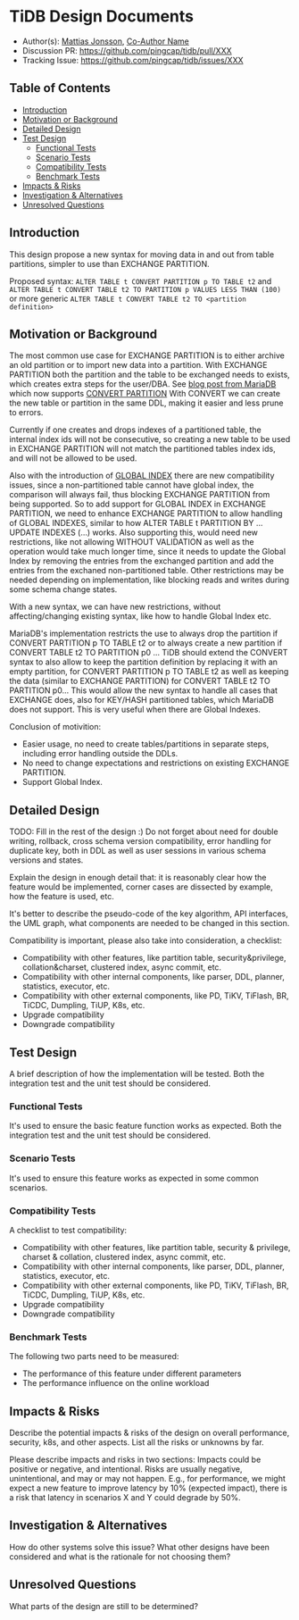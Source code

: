 # TiDB Design Documents

- Author(s): [Mattias Jonsson](http://github.com/mjonss), [Co-Author Name](http://github.com/Defined2014)
- Discussion PR: https://github.com/pingcap/tidb/pull/XXX
- Tracking Issue: https://github.com/pingcap/tidb/issues/XXX

## Table of Contents

* [Introduction](#introduction)
* [Motivation or Background](#motivation-or-background)
* [Detailed Design](#detailed-design)
* [Test Design](#test-design)
    * [Functional Tests](#functional-tests)
    * [Scenario Tests](#scenario-tests)
    * [Compatibility Tests](#compatibility-tests)
    * [Benchmark Tests](#benchmark-tests)
* [Impacts & Risks](#impacts--risks)
* [Investigation & Alternatives](#investigation--alternatives)
* [Unresolved Questions](#unresolved-questions)

## Introduction

This design propose a new syntax for moving data in and out from table partitions, simpler to use than EXCHANGE PARTITION.

Proposed syntax:
`ALTER TABLE t CONVERT PARTITION p TO TABLE t2`
and
`ALTER TABLE t CONVERT TABLE t2 TO PARTITION p VALUES LESS THAN (100)` or more generic `ALTER TABLE t CONVERT TABLE t2 TO <partition definition>`

## Motivation or Background

The most common use case for EXCHANGE PARTITION is to either archive an old partition or to import new data into a partition. With EXCHANGE PARTITION both the partition and the table to be exchanged needs to exists, which creates extra steps for the user/DBA. See [blog post from MariaDB](https://mariadb.org/10-7-preview-feature-convert-partition/) which now supports [CONVERT PARTITION](https://mariadb.com/kb/en/partitioning-overview/#converting-partitions-tofrom-tables)
With CONVERT we can create the new table or partition in the same DDL, making it easier and less prune to errors.

Currently if one creates and drops indexes of a partitioned table, the internal index ids will not be consecutive, so creating a new table to be used in EXCHANGE PARTITION will not match the partitioned tables index ids, and will not be allowed to be used.

Also with the introduction of [GLOBAL INDEX](2020-08-04-global-index.md) there are new compatibility issues, since a non-partitioned table cannot have global index, the comparison will always fail, thus blocking EXCHANGE PARTITION from being supported. So to add support for GLOBAL INDEX in EXCHANGE PARTITION, we need to enhance EXCHANGE PARTITION to allow handling of GLOBAL INDEXES, similar to how ALTER TABLE t PARTITION BY ... UPDATE INDEXES (...) works. Also supporting this, would need new restrictions, like not allowing WITHOUT VALIDATION as well as the operation would take much longer time, since it needs to update the Global Index by removing the entries from the exchanged partition and add the entries from the exchaned non-partitioned table. Other restrictions may be needed depending on implementation, like blocking reads and writes during some schema change states.

With a new syntax, we can have new restrictions, without affecting/changing existing syntax, like how to handle Global Index etc.

MariaDB's implementation restricts the use to always drop the partition if CONVERT PARTITION p TO TABLE t2 or to always create a new partition if CONVERT TABLE t2 TO PARTITION p0 ...
TiDB should extend the CONVERT syntax to also allow to keep the partition definition by replacing it with an empty partition, for CONVERT PARTITION p TO TABLE t2 as well as keeping the data (similar to EXCHANGE PARTITION) for CONVERT TABLE t2 TO PARTITION p0...
This would allow the new syntax to handle all cases that EXCHANGE does, also for KEY/HASH partitioned tables, which MariaDB does not support. This is very useful when there are Global Indexes.

Conclusion of motivition:
- Easier usage, no need to create tables/partitions in separate steps, including error handling outside the DDLs.
- No need to change expectations and restrictions on existing EXCHANGE PARTITION.
- Support Global Index.

## Detailed Design

TODO: Fill in the rest of the design :)
Do not forget about need for double writing, rollback, cross schema version compatibility, error handling for duplicate key, both in DDL as well as user sessions in various schema versions and states.



Explain the design in enough detail that: it is reasonably clear how the feature would be implemented, corner cases are dissected by example, how the feature is used, etc.

It's better to describe the pseudo-code of the key algorithm, API interfaces, the UML graph, what components are needed to be changed in this section.

Compatibility is important, please also take into consideration, a checklist:
- Compatibility with other features, like partition table, security&privilege, collation&charset, clustered index, async commit, etc.
- Compatibility with other internal components, like parser, DDL, planner, statistics, executor, etc.
- Compatibility with other external components, like PD, TiKV, TiFlash, BR, TiCDC, Dumpling, TiUP, K8s, etc.
- Upgrade compatibility
- Downgrade compatibility

## Test Design

A brief description of how the implementation will be tested. Both the integration test and the unit test should be considered.

### Functional Tests

It's used to ensure the basic feature function works as expected. Both the integration test and the unit test should be considered.

### Scenario Tests

It's used to ensure this feature works as expected in some common scenarios.

### Compatibility Tests

A checklist to test compatibility:
- Compatibility with other features, like partition table, security & privilege, charset & collation, clustered index, async commit, etc.
- Compatibility with other internal components, like parser, DDL, planner, statistics, executor, etc.
- Compatibility with other external components, like PD, TiKV, TiFlash, BR, TiCDC, Dumpling, TiUP, K8s, etc.
- Upgrade compatibility
- Downgrade compatibility

### Benchmark Tests

The following two parts need to be measured:
- The performance of this feature under different parameters
- The performance influence on the online workload

## Impacts & Risks

Describe the potential impacts & risks of the design on overall performance, security, k8s, and other aspects. List all the risks or unknowns by far.

Please describe impacts and risks in two sections: Impacts could be positive or negative, and intentional. Risks are usually negative, unintentional, and may or may not happen. E.g., for performance, we might expect a new feature to improve latency by 10% (expected impact), there is a risk that latency in scenarios X and Y could degrade by 50%.

## Investigation & Alternatives

How do other systems solve this issue? What other designs have been considered and what is the rationale for not choosing them?

## Unresolved Questions

What parts of the design are still to be determined?
